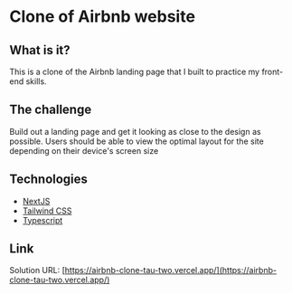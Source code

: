 # Clone of Airbnb website

## What is it?

This is a clone of the Airbnb landing page that I built to practice my front-end skills. 


## The challenge

Build out a landing page and get it looking as close to the design as possible.
Users should be able to view the optimal layout for the site depending on their device's screen size


## Technologies

- [NextJS](https://nextjs.org/)
- [Tailwind CSS](https://tailwindcss.com/)
- [Typescript](https://www.typescriptlang.org/)

## Link 

Solution URL: [https://airbnb-clone-tau-two.vercel.app/](https://airbnb-clone-tau-two.vercel.app/)





